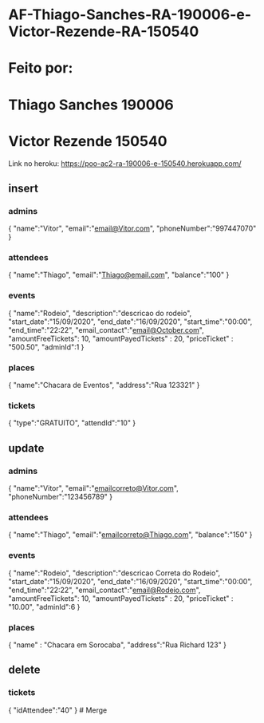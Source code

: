 # AF-Thiago-Sanches-RA-190006-e-Victor-Rezende-RA-150540


# Feito por:
# Thiago Sanches 190006
# Victor Rezende 150540

Link no heroku:
https://poo-ac2-ra-190006-e-150540.herokuapp.com/


## insert

### admins
{
    "name":"Vitor",
    "email":"email@Vitor.com",
    "phoneNumber":"997447070"
}
### attendees
{
    "name":"Thiago",
    "email":"Thiago@email.com",
    "balance":"100"
}
### events
{
    "name":"Rodeio",
    "description":"descricao do rodeio",
    "start_date":"15/09/2020",
    "end_date":"16/09/2020",
    "start_time":"00:00",
    "end_time":"22:22",
    "email_contact":"email@October.com",
    "amountFreeTickets": 10,
    "amountPayedTickets" : 20,
    "priceTicket" : "500.50",
    "adminId":1
}
### places
{
    "name":"Chacara de Eventos",
    "address":"Rua 123321"
}
### tickets
{
    "type":"GRATUITO",
    "attendId":"10"
}



## update

### admins
{
    "name":"Vitor",
    "email":"emailcorreto@Vitor.com",
    "phoneNumber":"123456789"
}
### attendees
{
    "name":"Thiago",
    "email":"emailcorreto@Thiago.com",
    "balance":"150"
}
### events
{
    "name":"Rodeio",
    "description":"descricao Correta do Rodeio",
    "start_date":"15/09/2020",
    "end_date":"16/09/2020",
    "start_time":"00:00",
    "end_time":"22:22",
    "email_contact":"email@Rodeio.com",
    "amountFreeTickets": 10,
    "amountPayedTickets" : 20,
    "priceTicket" : "10.00",
    "adminId":6
}
### places
{
    "name" : "Chacara em Sorocaba",
    "address":"Rua Richard 123"
}


## delete
### tickets
{
    "idAttendee":"40"
}
#   M e r g e  
 